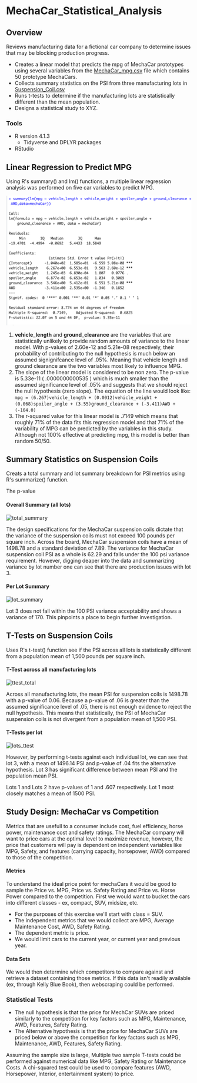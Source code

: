 # MechaCar_Statistical_Analysis

## Overview
Reviews manufacturing data for a fictional car company to determine issues that may be blocking production progress.

- Creates a linear model that predicts the mpg of MechaCar prototypes using several variables from the [MechaCar_mpg.csv](MechaCar_mpg.csv) file which contains 50 prototype MechaCars.
- Collects summary statistics on the PSI from three manufacturing lots in [Suspension_Coil.csv](Suspension_Coil.csv)
- Runs t-tests to determine if the manufacturing lots are statistically different than the mean population.
- Designs a statistical study to XYZ.

### Tools
- R version 4.1.3
  - Tidyverse and DPLYR packages
- RStudio

## Linear Regression to Predict MPG
Using R's summary() and lm() functions, a multiple linear regression analysis was performed on five car variables to predict MPG.


![Linear_Regression](/Resources/linearRegression.png)

1. **vehicle_length** and **ground_clearance** are the variables that are statistically unlikely to provide random amounts of variance to the linear model. With p-values of 2.60e-12 and 5.21e-08 respectively, their probability of contributing to the null hypothesis is much below an assumed signignifcance level of .05%.  Meaning that vehicle length and ground clearance are the two variables most likely to influence MPG.  
2. The slope of the linear model is considered to be non zero. The p-value is 5.33e-11 ( .0000000000535 ) which is much smaller than the assumed significance level of .05% and suggests that we should reject the null hypothesis (zero slope). The equation of the line would look like: 
``` mpg = (6.267)vehicle_length + (0.0012)vehicle_weight + (0.068)spoiler_angle + (3.55)ground_clearance + (-3.411)AWD + (-104.0)```
3. The r-squared value for this linear model is .7149 which means that roughly 71% of the data fits this regression model and that 71% of the variability of MPG can be predicted by the variables in this study. Although not 100% effective at predicting mpg, this model is better than random 50/50.

## Summary Statistics on Suspension Coils

Creats a total summary and lot summary breakdown for PSI metrics using R's summarize() function.

The p-value

#### Overall Summary (all lots)
![total_summary](/Resources/total_summary.png)

The design specifications for the MechaCar suspension coils dictate that the variance of the suspension coils must not exceed 100 pounds per square inch. Across the board, MechaCar suspension coils have a mean of 1498.78 and a standard deviation of 7.89.  The variance for MechaCar suspension coil PSI as a whole is 62.29 and falls under the 100 psi variance requirement.  However, digging deaper into the data and summarizing variance by lot number one can see that there are production issues with lot 3.

#### Per Lot Summary
![lot_summary](/Resources/lot_summary.png)

Lot 3 does not fall within the 100 PSI variance acceptability and shows a variance of 170.  This pinpoints a place to begin further investigation.

## T-Tests on Suspension Coils
Uses R's t-test() function see if the PSI across all lots is statistically different from a population mean of 1,500 pounds per square inch.

#### T-Test across all manufacturing lots
![ttest_total](/Resources/t_test.png)

Across all manufacturing lots, the mean PSI for suspension coils is 1498.78 with a p-value of 0.06.  Because a p-value of .06 is greater than the assumed  significance level of .05, there is not enough evidence to reject the null hypothesis. This means that statistically, the PSI of MechaCar suspension coils is not divergent from a population mean of 1,500 PSI.

#### T-Tests per lot

![lots_ttest](/Resources/lot_ttest.png)

However, by performing t-tests against each individual lot, we can see that lot 3, with a mean of 1496.14 PSI and p-value of .04 fits the alternative hypothesis. Lot 3 has significant difference between mean PSI and the population mean PSI.  

Lots 1 and Lots 2 have p-values of 1 and .607 respectively.  Lot 1 most closely matches a mean of 1500 PSI.

## Study Design: MechaCar vs Competition
Metrics that are usefull to a consumer include cost, fuel efficiency, horse power, maintenance cost and safety ratings. The MechaCar company will want to price cars at the optimal level to maximize revenue, however, the price that customers will pay is dependent on independent variables like MPG, Safety, and features (carrying capacity, horsepower, AWD) compared to those of the competition.

#### Metrics
To understand the ideal price point for mechaCars it would be good to sample the Price vs. MPG,  Price vs. Safety Rating and Price vs. Horse Power compared to the competition. 
First we would want to bucket the cars into different classes - ex, compact, SUV, midsize, etc.
- For the purposes of this exercise we'll start with class = SUV.
- The independent metrics that we would collect are MPG, Average Maintenance Cost, AWD, Safety Rating.  
- The dependent metric is price.
- We would limit cars to the current year, or current year and previous year.

#### Data Sets
We would then determine which competitors to compare against and retrieve a dataset containing those metrics. If this data isn't readily available (ex, through Kelly Blue Book), then webscraping could be performed.

### Statistical Tests
- The null hypothesis is that the price for MechCar SUVs are priced similarly to the competition for key factors such as MPG, Maintenance, AWD, Features, Safety Rating.
- The Alternative hypothesis is that the price for MechaCar SUVs are priced below or above the competition for key factors such as MPG, Maintenance, AWD, Features, Safety Rating.

Assuming the sample size is large, Multiple two sample T-tests could be performed against numerical data like MPG, Safety Rating or Maintenance Costs.
A chi-squared test could be used to compare features (AWD, Horsepower, Interior, entertainment system) to price.

